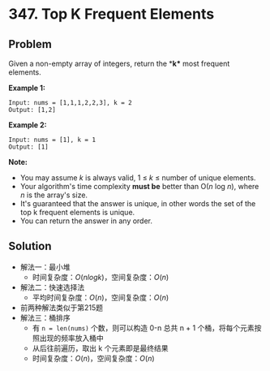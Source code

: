 # 347. Top K Frequent Elements

## Problem

Given a non-empty array of integers, return the ***k\*** most frequent elements.

**Example 1:**

```
Input: nums = [1,1,1,2,2,3], k = 2
Output: [1,2]
```

**Example 2:**

```
Input: nums = [1], k = 1
Output: [1]
```

**Note:**

- You may assume *k* is always valid, 1 ≤ *k* ≤ number of unique elements.
- Your algorithm's time complexity **must be** better than O(*n* log *n*), where *n* is the array's size.
- It's guaranteed that the answer is unique, in other words the set of the top k frequent elements is unique.
- You can return the answer in any order.

## Solution

- 解法一：最小堆
  - 时间复杂度：$O(nlogk)$，空间复杂度：$O(n)$
- 解法二：快速选择法
  - 平均时间复杂度：$O(n)$，空间复杂度：$O(n)$
- 前两种解法类似于第215题
- 解法三：桶排序
  - 有 `n = len(nums)` 个数，则可以构造 0-n 总共 n + 1 个桶，将每个元素按照出现的频率放入桶中
  - 从后往前遍历，取出 k 个元素即是最终结果
  - 时间复杂度：$O(n)$，空间复杂度：$O(n)$